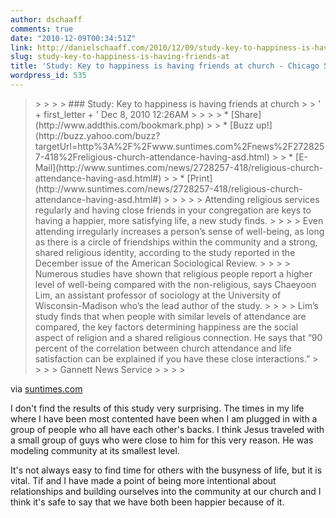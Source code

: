 ```yaml
---
author: dschaaff
comments: true
date: "2010-12-09T00:34:51Z"
link: http://danielschaaff.com/2010/12/09/study-key-to-happiness-is-having-friends-at/
slug: study-key-to-happiness-is-having-friends-at
title: 'Study: Key to happiness is having friends at church - Chicago Sun-Times'
wordpress_id: 535
---
```


<blockquote> 
> 
>  
> 
> ###   Study: Key to happiness is having friends at church    
> 
>        ' + first_letter + '    Dec 8, 2010 12:26AM              
> 
>   		  	 
> 
>   *  [Share](http://www.addthis.com/bookmark.php)
>  	  
>   * [Buzz up!](http://buzz.yahoo.com/buzz?targetUrl=http%3A%2F%2Fwww.suntimes.com%2Fnews%2F2728257-418%2Freligious-church-attendance-having-asd.html)
>  
>   * [E-Mail](http://www.suntimes.com/news/2728257-418/religious-church-attendance-having-asd.html#)
>  
>   * [Print](http://www.suntimes.com/news/2728257-418/religious-church-attendance-having-asd.html#)
>  		
> 
>  				  			        			    
> 
> Attending religious services regularly and having close friends in your congregation are keys to having a happier, more satisfying life, a new study finds. 
> 
>  
> 
> Even attending irregularly increases a person’s sense of well-being, as long as there is a circle of friendships within the community and a strong, shared religious identity, according to the study reported in the December issue of the American Sociological Review. 
> 
>  
> 
> Numerous studies have shown that religious people report a higher level of well-being compared with the non-religious, says Chaeyoon Lim, an assistant professor of sociology at the University of Wisconsin-Madison who’s the lead author of the study. 
> 
>  
> 
> Lim’s study finds that when people with similar levels of attendance are compared, the key factors determining happiness are the social aspect of religion and a shared religious connection. He says that “90 percent of the correlation between church attendance and life satisfaction can be explained if you have these close interactions.”
> 
>  
> 
> Gannett News Service
> 
>    			  			    		  
> 
> </blockquote>

   

via [suntimes.com](http://www.suntimes.com/news/2728257-418/religious-church-attendance-having-asd.html)

I don't find the results of this study very surprising.  The times in my life where I have been most contented have been when I am plugged in with a group of people who all have each other's backs.  I think Jesus traveled with a small group of guys who were close to him for this very reason.  He was modeling community at its smallest level.   

It's not always easy to find time for others with the busyness of life, but it is vital.  Tif and I have made a point of being more intentional about relationships and building ourselves into the community at our church and I think it's safe to say that we have both been happier because of it.
